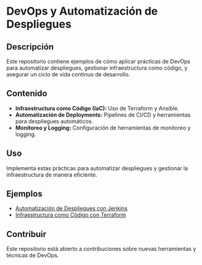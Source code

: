 # DevOps y Automatización de Despliegues

## Descripción
Este repositorio contiene ejemplos de cómo aplicar prácticas de DevOps para automatizar despliegues, gestionar infraestructura como código, y asegurar un ciclo de vida continuo de desarrollo.

## Contenido
- **Infraestructura como Código (IaC):** Uso de Terraform y Ansible.
- **Automatización de Deployments:** Pipelines de CI/CD y herramientas para despliegues automáticos.
- **Monitoreo y Logging:** Configuración de herramientas de monitoreo y logging.

## Uso
Implementa estas prácticas para automatizar despliegues y gestionar la infraestructura de manera eficiente.

## Ejemplos
- [Automatización de Despliegues con Jenkins](./examples/jenkins-deployment.md)
- [Infraestructura como Código con Terraform](./examples/terraform-infrastructure.md)

## Contribuir
Este repositorio está abierto a contribuciones sobre nuevas herramientas y técnicas de DevOps.
